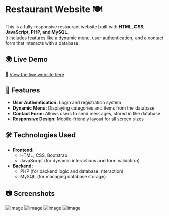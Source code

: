 # Restaurant Website 🍽️

This is a fully responsive restaurant website built with **HTML, CSS, JavaScript, PHP, and MySQL**.  
It includes features like a dynamic menu, user authentication, and a contact form that interacts with a database.

## 🌍 Live Demo  
🔗 [View the live website here](http://italianorestaurant.kesug.com/pages/home.php)

## 🚀 Features  
- **User Authentication:** Login and registration system  
- **Dynamic Menu:** Displaying categories and items from the database  
- **Contact Form:** Allows users to send messages, stored in the database  
- **Responsive Design:** Mobile-friendly layout for all screen sizes  

## 🛠️ Technologies Used  
- **Frontend:**
  - HTML, CSS, Bootstrap
  - JavaScript (for dynamic interactions and form validation)
- **Backend:**
  - PHP (for backend logic and database interaction)
  - MySQL (for managing database storage)

## 📷 Screenshots
![image](https://github.com/user-attachments/assets/4d7ba72f-9cf2-448e-b102-0cd5a2ffa8cd)
![image](https://github.com/user-attachments/assets/77548659-546a-4f98-86fc-83592e623e1f)
![image](https://github.com/user-attachments/assets/10c0c1a2-9b6a-4d68-a2f6-f175c531955a)
![image](https://github.com/user-attachments/assets/a9b348a8-edfb-4560-ad65-632e27b4eae5)




